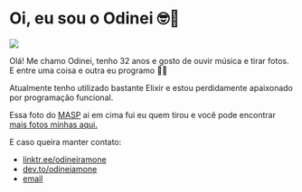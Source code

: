 # Oi, eu sou o Odinei 🤓🤘

![](https://images.unsplash.com/photo-1680573346177-16adaf21f56f?ixlib=rb-4.0.3&ixid=M3wxMjA3fDB8MHxwaG90by1wYWdlfHx8fGVufDB8fHx8fA%3D%3D&auto=format&fit=crop&w=1470&q=80)

Olá! Me chamo Odinei, tenho 32 anos e gosto de ouvir música e tirar fotos. E entre uma coisa e outra eu programo 🧑‍💻

Atualmente tenho utilizado bastante Elixir e estou perdidamente apaixonado por programação funcional.

Essa foto do [MASP](https://masp.org.br/) ai em cima fui eu quem tirou e você pode encontrar [mais fotos minhas aqui.](https://unsplash.com/@odineiramone)

E caso queira manter contato:

- [linktr.ee/odineiramone](https://linktr.ee/odineiramone)
- [dev.to/odineiamone](http://codingwithchopsticks.github.io/](https://dev.to/odineiramone))
- [email](mailto:odinei.ribeiro92@gmail.com)
